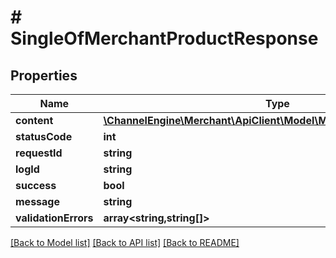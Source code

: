# # SingleOfMerchantProductResponse

## Properties

Name | Type | Description | Notes
------------ | ------------- | ------------- | -------------
**content** | [**\ChannelEngine\Merchant\ApiClient\Model\MerchantProductResponse**](MerchantProductResponse.md) |  | [optional]
**statusCode** | **int** |  | [optional]
**requestId** | **string** |  | [optional]
**logId** | **string** |  | [optional]
**success** | **bool** |  | [optional]
**message** | **string** |  | [optional]
**validationErrors** | **array<string,string[]>** |  | [optional]

[[Back to Model list]](../../README.md#models) [[Back to API list]](../../README.md#endpoints) [[Back to README]](../../README.md)
